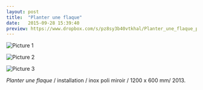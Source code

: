 ```yaml
---
layout: post
title:  "Planter une flaque"
date:   2015-09-28 15:39:40
preview: https://www.dropbox.com/s/pz8sy3b40vtkhal/Planter_une_flaque_preview.jpg?raw=1
---
```


![Picture 1](https://www.dropbox.com/s/pa1byuj6jmsd18w/Planter_une_flaque.jpg?raw=1)

![Picture 2]()

![Picture 3]()

<p style="text-align:justify">
<span style="font-style: italic;">Planter une flaque</span>   / installation / inox poli miroir / 1200 x 600 mm/ 2013.
</p>